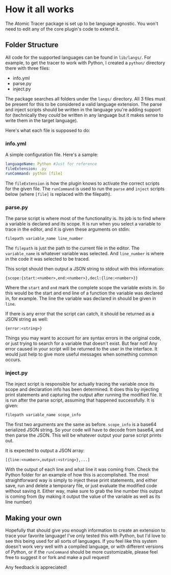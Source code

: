 # How it all works

The Atomic Tracer package is set up to be language agnostic. You won't need to edit any of the core plugin's code to extend it.

## Folder Structure

All code for the supported languages can be found in `lib/langs/`. For example, to get the tracer to work with Python, I created a `python/` directory there with three files:

- info.yml
- parse.py
- inject.py

The package searches all folders under the `langs/` directory. All 3 files must be present for this to be considered a valid language extension. The parse and inject scripts should be written in the language you're adding support for (technically they _could_ be written in any language but it makes sense to write them in the target language).

Here's what each file is supposed to do:

### info.yml

A simple configuration file. Here's a sample:

```YAML
languageName: Python #Just for reference
fileExtension: .py
runCommand: python [file]
```
The `fileExtension` is how the plugin knows to activate the correct scripts for the given file. The `runCommand` is used to run the `parse` and `inject` scripts below (where `[file]` is replaced with the filepath).

### parse.py

The parse script is where most of the functionality is. Its job is to find where a variable is declared and its scope. It is run when you select a variable to trace in the editor, and it is given these arguments on stdin:

`filepath variable_name line_number`

The `filepath` is just the path to the current file in the editor. The `variable_name` is whatever variable was selected. And `line_number` is where in the code it was selected to be traced.

This script should then output a JSON string to stdout with this information:

`{scope:{start:<number>,end:<number>},decl:{line:<number>}}`

Where the `start` and `end` mark the complete scope the variable exists in. So this would be the start and end line of a function the variable was declared in, for example. The line the variable was declared in should be given in `line`.

If there is any error that the script can catch, it should be returned as a JSON string as well:

`{error:<string>}`

Things you may want to account for are syntax errors in the original code, or just trying to search for a variable that doesn't exist. But fear not! Any error caused in your script will be returned to the user in the interface. It would just help to give more useful messages when something common occurs.

### inject.py

The inject script is responsible for actually tracing the variable once its scope and declaration info has been determined. It does this by injecting print statements and capturing the output after running the modified file. It is run after the parse script, assuming that happened successfully. It is given:

 `filepath variable_name scope_info`

 The first two arguments are the same as before. `scope_info` is a base64 serialized JSON string. So your code will have to decode from base64, and then parse the JSON. This will be whatever output your parse script prints out.

 It is expected to output a JSON array:

 `[{line:<number>,output:<string>},...]`

With the output of each line and what line it was coming from. Check the Python folder for an example of how this is accomplished. The most straightforward way is simply to inject these print statements, and either save, run and delete a temporary file, or just evaluate the modified code without saving it. Either way, make sure to grab the line number this output is coming from (by making it output the value of the variable as well as its line number)

## Making your own

Hopefully that should give you enough information to create an extension to trace your favorite language! I've only tested this with Python, but I'd love to see this being used for all sorts of languages. If you feel like this system doesn't work very well with a compiled language, or with different versions of Python, or if the `runCommand` should be more customizable, please feel free to suggest it or fork and make a pull request!

Any feedback is appreciated!
